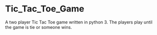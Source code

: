 # Tic_Tac_Toe_Game
A two player Tic Tac Toe game written in python 3.
The players play until the game is tie or someone wins.
